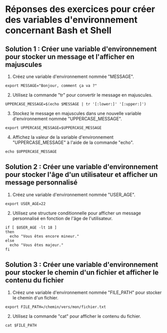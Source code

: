 # Réponses des exercices pour créer des variables d'environnement concernant Bash et Shell

## Solution 1 : Créer une variable d'environnement pour stocker un message et l'afficher en majuscules

1. Créez une variable d'environnement nommée "MESSAGE".
```
export MESSAGE="Bonjour, comment ça va ?"
```

2. Utilisez la commande "tr" pour convertir le message en majuscules.
```
UPPERCASE_MESSAGE=$(echo $MESSAGE | tr '[:lower:]' '[:upper:]')
```

3. Stockez le message en majuscules dans une nouvelle variable d'environnement nommée "UPPERCASE_MESSAGE".
```
export UPPERCASE_MESSAGE=$UPPERCASE_MESSAGE
```

4. Affichez la valeur de la variable d'environnement "UPPERCASE_MESSAGE" à l'aide de la commande "echo".
```
echo $UPPERCASE_MESSAGE
```

## Solution 2 : Créer une variable d'environnement pour stocker l'âge d'un utilisateur et afficher un message personnalisé
1. Créez une variable d'environnement nommée "USER_AGE".
```
export USER_AGE=22
```

2. Utilisez une structure conditionnelle pour afficher un message personnalisé en fonction de l'âge de l'utilisateur.
```
if [ $USER_AGE -lt 18 ]
then
  echo "Vous êtes encore mineur."
else
  echo "Vous êtes majeur."
fi
```

## Solution 3 : Créer une variable d'environnement pour stocker le chemin d'un fichier et afficher le contenu du fichier
1. Créez une variable d'environnement nommée "FILE_PATH" pour stocker le chemin d'un fichier.
```
export FILE_PATH=/chemin/vers/mon/fichier.txt
```

2. Utilisez la commande "cat" pour afficher le contenu du fichier.
```
cat $FILE_PATH
```
